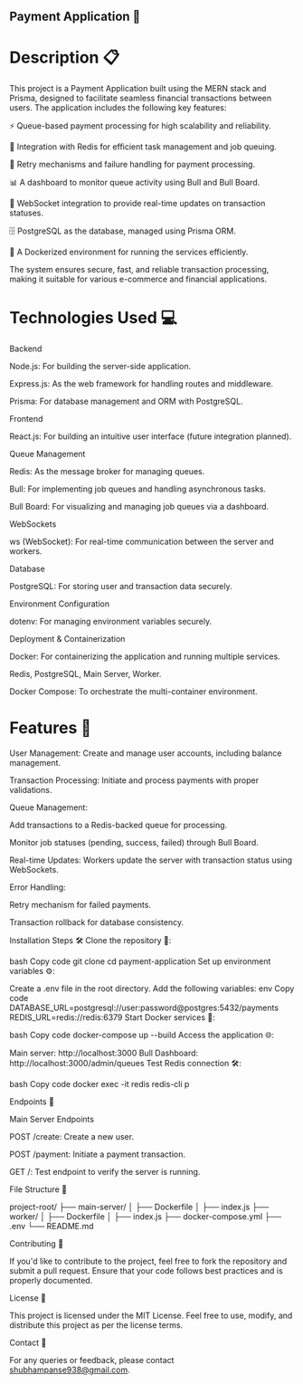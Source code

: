 ## Payment Application 🚀

# Description 📋

This project is a Payment Application built using the MERN stack and Prisma, designed to facilitate seamless financial transactions between users. The application includes the following key features:

⚡ Queue-based payment processing for high scalability and reliability.

🔗 Integration with Redis for efficient task management and job queuing.

🔄 Retry mechanisms and failure handling for payment processing.

📊 A dashboard to monitor queue activity using Bull and Bull Board.

📡 WebSocket integration to provide real-time updates on transaction statuses.

🗄️ PostgreSQL as the database, managed using Prisma ORM.

🐳 A Dockerized environment for running the services efficiently.

The system ensures secure, fast, and reliable transaction processing, making it suitable for various e-commerce and financial applications.

# Technologies Used 💻

Backend

Node.js: For building the server-side application.

Express.js: As the web framework for handling routes and middleware.

Prisma: For database management and ORM with PostgreSQL.

Frontend

React.js: For building an intuitive user interface (future integration planned).

Queue Management

Redis: As the message broker for managing queues.

Bull: For implementing job queues and handling asynchronous tasks.

Bull Board: For visualizing and managing job queues via a dashboard.

WebSockets

ws (WebSocket): For real-time communication between the server and workers.

Database

PostgreSQL: For storing user and transaction data securely.

Environment Configuration

dotenv: For managing environment variables securely.

Deployment & Containerization

Docker: For containerizing the application and running multiple services.

Redis, PostgreSQL, Main Server, Worker.

Docker Compose: To orchestrate the multi-container environment.

# Features 🌟

User Management: Create and manage user accounts, including balance management.

Transaction Processing: Initiate and process payments with proper validations.

Queue Management:

Add transactions to a Redis-backed queue for processing.

Monitor job statuses (pending, success, failed) through Bull Board.

Real-time Updates: Workers update the server with transaction status using WebSockets.

Error Handling:

Retry mechanism for failed payments.

Transaction rollback for database consistency.

Installation Steps 🛠️
Clone the repository 📂:

bash
Copy code
git clone <repository-url>
cd payment-application
Set up environment variables ⚙️:

Create a .env file in the root directory.
Add the following variables:
env
Copy code
DATABASE_URL=postgresql://user:password@postgres:5432/payments
REDIS_URL=redis://redis:6379
Start Docker services 🐳:

bash
Copy code
docker-compose up --build
Access the application 🌐:

Main server: http://localhost:3000
Bull Dashboard: http://localhost:3000/admin/queues
Test Redis connection 🛠️:

bash
Copy code
docker exec -it redis redis-cli p



Endpoints 🔗

Main Server Endpoints

POST /create: Create a new user.

POST /payment: Initiate a payment transaction.

GET /: Test endpoint to verify the server is running.

File Structure 📂

project-root/
├── main-server/
│   ├── Dockerfile
│   ├── index.js
├── worker/
│   ├── Dockerfile
│   ├── index.js
├── docker-compose.yml
├── .env
└── README.md

Contributing 🤝

If you'd like to contribute to the project, feel free to fork the repository and submit a pull request. Ensure that your code follows best practices and is properly documented.

License 📜

This project is licensed under the MIT License. Feel free to use, modify, and distribute this project as per the license terms.

Contact 📧

For any queries or feedback, please contact shubhampanse938@gmail.com.

